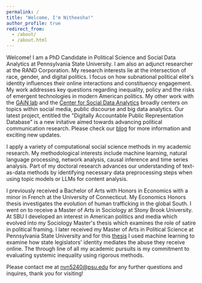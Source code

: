```yaml
---
permalink: /
title: "Welcome, I'm Nitheesha!"
author_profile: true
redirect_from: 
  - /about/
  - /about.html
---
```


Welcome! I am a PhD Candidate in Political Science and Social Data Analytics at Pennsylvania State University. I am also an adjunct researcher at the RAND Corporation. My research interests lie at the intersection of race, gender, and digital politics. I focus on how subnational political elite's identity influences their online interactions and constituency engagement. My work addresses key questions regarding inequality, policy and the risks of emergent technologies in modern American politics. My other work with the [GAiN lab](https://brucedesmarais.com/lab.html) and the [Center for Social Data Analytics](https://soda.la.psu.edu/the-center/) broadly centers on topics within social media, public discourse and big data analytics. Our latest project, entitled the "Digitally Accountable Public Representation Database" is a new initative aimed towards advancing political communication research. Please check our [blog](https://sites.psu.edu/dapr/people/) for more information and exciting new updates.

I apply a variety of computational social science methods in my academic research. My methodological interests include machine learning, natural language processing, network analysis, causal inference and time series analysis. Part of my doctoral research advances our understanding of text-as-data methods by identifying necessary data preprocessing steps when using topic models or LLMs for content analysis. 

I previously received a Bachelor of Arts with Honors in Economics with a minor in French at the University of Connecticut. My Economics Honors thesis investigates the evolution of human trafficking in the global South. I went on to receive a Master of Arts in Sociology at Stony Brook University. At SBU I developed an interest in American politics and media which evolved into my Sociology Master's thesis which examines the role of satire in political framing. I later received my Master of Arts in Political Science at Pennsylvania State University and for this [thesis](https://osf.io/dvsne) I used machine learning to examine how state legislators' identity mediates the abuse they receive online. The through line of all my academic pursuits is my commitment to evaluating systemic inequality using rigorous methods.

Please contact me at nvn5240@psu.edu for any further questions and inquires, thank you for visiting!






